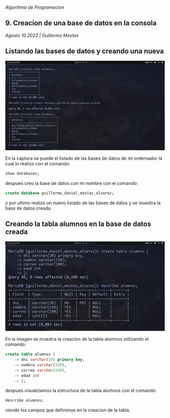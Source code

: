 <section class="job">

<em>Algoritmia de Programacion</em>

# 9. Creacion de una base de datos en la consola

<em>Agosto 10.2022 <span>|</span> Guillermo Mestas</em>

## Listando las bases de datos y creando una nueva

![listando y creando una base de datos](../../../assets/media/listado-y-creado-db.png)

En la captura se puede el listado de las bases de datos de mi ordernador la cual lo realizo con el
comando:

```sql
show databases;
```

despues creo la base de datos con mi nombre con el comando:

```sql
create database guillermo_daniel_mestas_alvarez;
```

y por ultimo realizo un nuevo listado de las bases de datos y se muestra la base de datos creada.

## Creando la tabla alumnos en la base de datos creada

![Creando tabla alumnos en la base de datos](../../../assets/media/crear-decribir-tabla.png)

En la imagen se muestra la creacion de la tabla alumnos utilizando el comando:

```sql
create table alumnos (
    -> dni varchar(20) primary key,
    -> nombre varchar(150),
    -> correo varchar(100),
    -> edad int
    -> );
```

despues visualizamos la estructura de la tabla alumnos con el comando:

```sql
describe alumnos;
```

viendo los campos que definimos en la creacion de la tabla.

</section>
